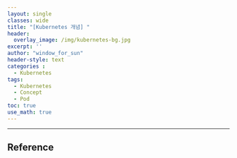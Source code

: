 ```yaml
--- 
layout: single
classes: wide
title: "[Kubernetes 개념] "
header:
  overlay_image: /img/kubernetes-bg.jpg
excerpt: ''
author: "window_for_sun"
header-style: text
categories :
  - Kubernetes
tags:
  - Kubernetes
  - Concept
  - Pod
toc: true
use_math: true
---  
```



---
## Reference
